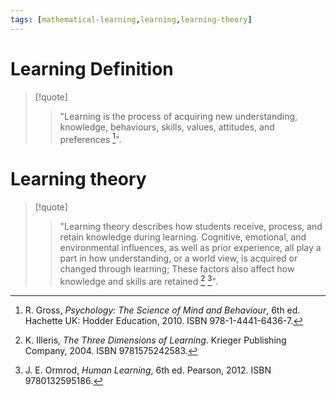 ```yaml
---
tags: [mathematical-learning,learning,learning-theory]
---
```


# Learning Definition

> [!quote] 
> > "Learning is the process of acquiring new understanding, knowledge, behaviours, skills, values, attitudes, and preferences [^1]".

# Learning theory

> [!quote] 
> > "Learning theory describes how students receive, process, and retain knowledge during learning. Cognitive, emotional, and environmental influences, as well as prior experience, all play a part in how understanding, or a world view, is acquired or changed through learning; These factors also affect how knowledge and skills are retained [^2] [^3]".

[^1]: R. Gross, _Psychology: The Science of Mind and Behaviour_, 6th ed. Hachette UK: Hodder Education, 2010. ISBN 978-1-4441-6436-7.
[^2]: K. Illeris, _The Three Dimensions of Learning_. Krieger Publishing Company, 2004. ISBN 9781575242583.
[^3]: J. E. Ormrod, _Human Learning_, 6th ed. Pearson, 2012. ISBN 9780132595186.